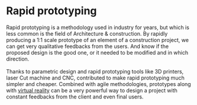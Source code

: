 # Rapid prototyping

Rapid prototyping is a methodology used in industry for years, but which is less common is the field of Architecture & construction. By rapidly producing a 1:1 scale prototype of an element of a construction project, we can get very qualitative feedbacks from the users. And know if the proposed design is the good one, or it needed to be modified and in which direction. \
\
Thanks to parametric design and rapid prototyping tools like 3D printers, laser Cut machine and CNC, contributed to make rapid prototyping much simpler and cheaper. Combined with agile methodologies, prototypes along with [virtual reality](project-demo.md) can be a very powerful way to design a project with constant feedbacks from the client and even final users.
